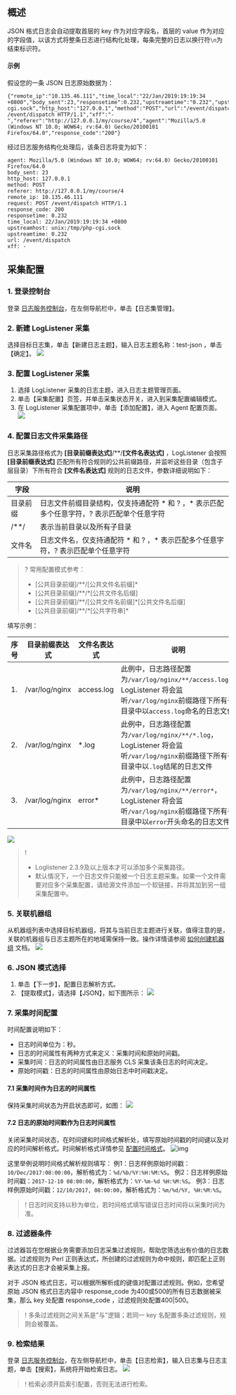## 概述

JSON 格式日志会自动提取首层的 key 作为对应字段名，首层的 value 作为对应的字段值，以该方式将整条日志进行结构化处理，每条完整的日志以换行符`\n`为结束标识符。

#### 示例

假设您的一条 JSON 日志原始数据为：

```plaintext
{"remote_ip":"10.135.46.111","time_local":"22/Jan/2019:19:19:34 +0800","body_sent":23,"responsetime":0.232,"upstreamtime":"0.232","upstreamhost":"unix:/tmp/php-cgi.sock","http_host":"127.0.0.1","method":"POST","url":"/event/dispatch","request":"POST /event/dispatch HTTP/1.1","xff":"-","referer":"http://127.0.0.1/my/course/4","agent":"Mozilla/5.0 (Windows NT 10.0; WOW64; rv:64.0) Gecko/20100101 Firefox/64.0","response_code":"200"}
```

经过日志服务结构化处理后，该条日志将变为如下：

```plaintext
agent: Mozilla/5.0 (Windows NT 10.0; WOW64; rv:64.0) Gecko/20100101 Firefox/64.0
body_sent: 23
http_host: 127.0.0.1
method: POST
referer: http://127.0.0.1/my/course/4
remote_ip: 10.135.46.111
request: POST /event/dispatch HTTP/1.1
response_code: 200
responsetime: 0.232
time_local: 22/Jan/2019:19:19:34 +0800
upstreamhost: unix:/tmp/php-cgi.sock
upstreamtime: 0.232
url: /event/dispatch
xff: -
```

## 采集配置

### 1. 登录控制台

登录 [日志服务控制台](https://console.cloud.tencent.com/cls)，在左侧导航栏中，单击【日志集管理】。

### 2. 新建 LogListener 采集

选择目标日志集，单击【新建日志主题】，输入日志主题名称：test-json ，单击 【确定】。 
![](https://main.qcloudimg.com/raw/e1b3e742cf92518ad6882c7f0d587d43.jpg)

### 3. 配置 LogListener 采集

1. 选择 LogListener 采集的日志主题，进入日志主题管理页面。
2. 单击【采集配置】页签，并单击采集状态开关，进入到采集配置编辑模式。
3. 在 LogListener 采集配置项中，单击【添加配置】，进入 Agent 配置页面。
![](https://main.qcloudimg.com/raw/ac204af7c182c165a5f5fec43193007b.jpg)

### 4. 配置日志文件采集路径

日志采集路径格式为 **[目录前缀表达式]**/\*\*/**[文件名表达式]** ，LogListener 会按照 **[目录前缀表达式]** 匹配所有符合规则的公共前缀路径，并监听这些目录（包含子层目录）下所有符合 **[文件名表达式]** 规则的日志文件，参数详细说明如下：

| 字段     | 说明                                                         |
| -------- | ------------------------------------------------------------ |
| 目录前缀 | 日志文件前缀目录结构，仅支持通配符 \* 和 ? ，\* 表示匹配多个任意字符，? 表示匹配单个任意字符 |
| /**/     | 表示当前目录以及所有子目录                                   |
| 文件名   | 日志文件名，仅支持通配符 \* 和 ? ，\* 表示匹配多个任意字符，? 表示匹配单个任意字符 |

>? 常用配置模式参考：
> - [公共目录前缀]/\*\*/[公共文件名前缀]\*
> - [公共目录前缀]/\*\*/*[公共文件名后缀]
> - [公共目录前缀]/\*\*/[公共文件名前缀]\*[公共文件名后缀]
> - [公共目录前缀]/\*\*/\*[公共字符串]\*

填写示例：

| 序号 | 目录前缀表达式 | 文件名表达式 | 说明                                                         |
| ---- | -------------- | ------------ | ------------------------------------------------------------ |
| 1.   | /var/log/nginx | access.log   | 此例中，日志路径配置为`/var/log/nginx/**/access.log`，LogListener 将会监听`/var/log/nginx`前缀路径下所有子目录中以`access.log`命名的日志文件 |
| 2.   | /var/log/nginx | \*.log       | 此例中，日志路径配置为`/var/log/nginx/**/*.log`，LogListener 将会监听`/var/log/nginx`前缀路径下所有子目录中以`.log`结尾的日志文件 |
| 3.   | /var/log/nginx | error\*      | 此例中，日志路径配置为`/var/log/nginx/**/error*`，LogListener 将会监听`/var/log/nginx`前缀路径下所有子目录中以`error`开头命名的日志文件 |

![](https://main.qcloudimg.com/raw/dd2b32786507f13aa08fcb7f3d5b00ff.jpg)


>!
> - Loglistener 2.3.9及以上版本才可以添加多个采集路径。
> - 默认情况下，一个日志文件只能被一个日志主题采集。如果一个文件需要对应多个采集配置，请给源文件添加一个软链接，并将其加到另一组采集配置中。
> 

### 5. 关联机器组

从机器组列表中选择目标机器组，将其与当前日志主题进行关联，值得注意的是，关联的机器组与日志主题所在的地域需保持一致。操作详情请参阅 [如何创建机器组](https://cloud.tencent.com/document/product/614/17412#.E5.88.9B.E5.BB.BA.E6.9C.BA.E5.99.A8.E7.BB.84) 文档。
![](https://main.qcloudimg.com/raw/11e7b2781bbfbc096ca0b08e31d5ec38.jpg)


### 6. JSON 模式选择

1. 单击【下一步】，配置日志解析方式。
2. 【提取模式】，请选择【JSON】，如下图所示：
![](https://main.qcloudimg.com/raw/9aef589e8d939cdf6ca32e146572ea9e.jpg)

### 7. 采集时间配置

时间配置说明如下：
- 日志时间单位为：秒。
- 日志的时间属性有两种方式来定义：采集时间和原始时间戳。
- 采集时间：日志的时间属性由日志服务 CLS 采集该条日志的时间决定。
- 原始时间戳：日志的时间属性由原始日志中时间戳决定。

#### 7.1 采集时间作为日志的时间属性

保持采集时间状态为开启状态即可，如图： 
![](https://main.qcloudimg.com/raw/316ea52b35187d1dcce8af6f020f819b.png)

#### 7.2 日志的原始时间戳作为日志时间属性

关闭采集时间状态，在时间键和时间格式解析处，填写原始时间戳的时间键以及对应的时间解析格式。时间解析格式详情参见 [配置时间格式](https://cloud.tencent.com/document/product/614/38614)。
![img](https://main.qcloudimg.com/raw/6eb891575ad26c82fa4b466e0bb53b9c.png)

这里举例说明时间格式解析规则填写：
例1：日志样例原始时间戳：`10/Dec/2017:08:00:00`，解析格式为：`%d/%b/%Y:%H:%M:%S`。
例2：日志样例原始时间戳：`2017-12-10 08:00:00`，解析格式为：`%Y-%m-%d %H:%M:%S`。
例3：日志样例原始时间戳：`12/10/2017, 08:00:00`，解析格式为：`%m/%d/%Y, %H:%M:%S`。

>! 日志时间支持以秒为单位，若时间格式填写错误日志时间将以采集时间为准。
>

### 8. 过滤器条件

过滤器旨在您根据业务需要添加日志采集过滤规则，帮助您筛选出有价值的日志数据。过滤规则为 Perl 正则表达式，所创建的过滤规则为命中规则，即匹配上正则表达式的日志才会被采集上报。

对于 JSON 格式日志，可以根据所解析成的键值对配置过滤规则。例如，您希望原始 JSON 格式日志内容中 response_code 为400或500的所有日志数据被采集，那么 key 处配置 response_code ，过滤规则处配置400|500。

>! 多条过滤规则之间关系是"与"逻辑；若同一 key 名配置多条过滤规则，规则会被覆盖。
>

### 9. 检索结果

登录 [日志服务控制台](https://console.cloud.tencent.com/cls)，在左侧导航栏中，单击【日志检索】，输入日志集与日志主题，单击【搜索】，系统将开始检索日志。
![](https://main.qcloudimg.com/raw/a81934f054d00abcf605db24ddf5ad04.png)

>! 检索必须开启索引配置，否则无法进行检索。
>
